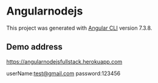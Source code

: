 # Angularnodejs

This project was generated with [Angular CLI](https://github.com/angular/angular-cli) version 7.3.8.

## Demo address

https://angularnodejsfullstack.herokuapp.com

userName:test@gmail.com
password:123456
